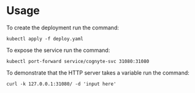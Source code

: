 # Usage

To create the deployment run the command:
```
kubectl apply -f deploy.yaml
```

To expose the service run the command:
```
kubectl port-forward service/cognyte-svc 31080:31080
```

To demonstrate that the HTTP server takes a variable run the command:
```
curl -k 127.0.0.1:31080/ -d 'input here'
```
